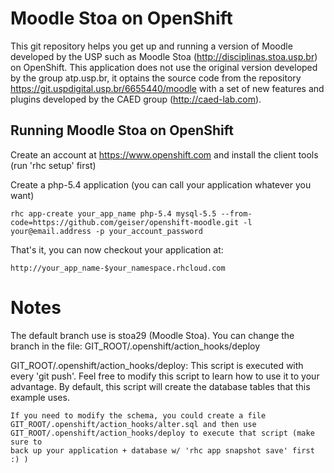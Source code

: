 Moodle Stoa on OpenShift
========================

This git repository helps you get up and running a version of Moodle
developed by the USP such as Moodle Stoa (http://disciplinas.stoa.usp.br)
on OpenShift. This application does not use the original version developed by
the group atp.usp.br, it optains the source code from the repository
https://git.uspdigital.usp.br/6655440/moodle with a set of new features and
plugins developed by the CAED group (http://caed-lab.com). 

Running Moodle Stoa on OpenShift
----------------------------

Create an account at https://www.openshift.com and install the client tools (run 'rhc setup' first)

Create a php-5.4 application (you can call your application whatever you want)


	rhc app-create your_app_name php-5.4 mysql-5.5 --from-code=https://github.com/geiser/openshift-moodle.git -l your@email.address -p your_account_password

That's it, you can now checkout your application at:

	http://your_app_name-$your_namespace.rhcloud.com


Notes
=====
The default branch use is stoa29 (Moodle Stoa). You can change the branch in the
file: GIT_ROOT/.openshift/action_hooks/deploy

GIT_ROOT/.openshift/action_hooks/deploy:
    This script is executed with every 'git push'.  Feel free to modify this script
    to learn how to use it to your advantage.  By default, this script will create
    the database tables that this example uses.

    If you need to modify the schema, you could create a file
    GIT_ROOT/.openshift/action_hooks/alter.sql and then use
    GIT_ROOT/.openshift/action_hooks/deploy to execute that script (make sure to
    back up your application + database w/ 'rhc app snapshot save' first :) )

